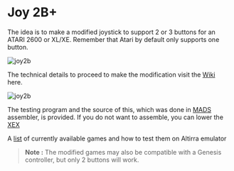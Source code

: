 # Joy 2B+

The idea is to make a modified joystick to support 2 or 3 buttons for an ATARI 2600 or XL/XE. Remember that Atari by default only supports one button.

![joy2b](https://github.com/ascrnet/TestJoy2B/blob/master/img/joy2bplus.png)

The technical details to proceed to make the modification visit the [Wiki](../../wiki) here.

![joy2b](https://github.com/ascrnet/TestJoy2B/blob/master/img/testjoy2b.png)

The testing program and the source of this, which was done in [MADS](http://mads.atari8.info) assembler, is provided.
If you do not want to assemble, you can lower the [XEX](https://github.com/ascrnet/Joy2Bplus/releases/tag/1.2)

A [list](https://github.com/ascrnet/Joy2Bplus/wiki/Games) of currently available games and how to test them on Altirra emulator

> **Note :** The modified games may also be compatible with a Genesis controller, but only 2 buttons will work. 
